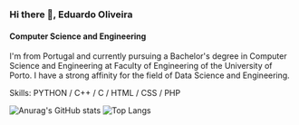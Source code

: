 ### Hi there 👋, Eduardo Oliveira
#### Computer Science and Engineering

I'm from Portugal and currently pursuing a Bachelor's degree in Computer Science and Engineering at Faculty of Engineering of the University of Porto. I have a strong affinity for the field of Data Science and Engineering. 

Skills: PYTHON / C++ / C / HTML / CSS / PHP 

![Anurag's GitHub stats](https://github-readme-stats.vercel.app/api?username=eduardooliveiraps&show_icons=true&theme=radical)
![Top Langs](https://github-readme-stats.vercel.app/api/top-langs/?username=eduardooliveiraps&size_weight=0.5&count_weight=0.5)
